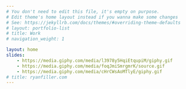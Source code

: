 ```yaml
---
# You don't need to edit this file, it's empty on purpose.
# Edit theme's home layout instead if you wanna make some changes
# See: https://jekyllrb.com/docs/themes/#overriding-theme-defaults
# layout: portfolio-list
# title: Work
# navigation_weight: 1

layout: home
slides:
    - https://media.giphy.com/media/l3978y5HqiEtqupiM/giphy.gif
    - https://media.giphy.com/media/foqJmiSmrgmrK/source.gif
    - https://media.giphy.com/media/cHrCWsAoMTlyE/giphy.gif
# title: ryanfiller.com
---
```

